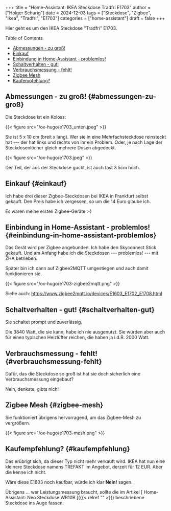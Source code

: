 +++
title = "Home-Assistant: IKEA Steckdose Tradfri E1703"
author = ["Holger Schurig"]
date = 2024-12-03
tags = ["Steckdose", "Zigbee", "Ikea", "Tradfri", "E1703"]
categories = ["home-assistant"]
draft = false
+++

Hier geht es um den IKEA Steckdose "Tradfri" E1703.

<!--more-->

<div class="ox-hugo-toc toc">

<div class="heading">Table of Contents</div>

- [Abmessungen - zu groß!](#abmessungen-zu-groß)
- [Einkauf](#einkauf)
- [Einbindung in Home-Assistant - problemlos!](#einbindung-in-home-assistant-problemlos)
- [Schaltverhalten - gut!](#schaltverhalten-gut)
- [Verbrauchsmessung - fehlt!](#verbrauchsmessung-fehlt)
- [Zigbee Mesh](#zigbee-mesh)
- [Kaufempfehlung?](#kaufempfehlung)

</div>
<!--endtoc-->


## Abmessungen - zu groß! {#abmessungen-zu-groß}

Die Steckdose ist ein Koloss:

{{< figure src="/ox-hugo/e1703_unten.jpeg" >}}

Sie ist 5 x 10 cm (breit x lang). Wer sie in eine Mehrfachsteckdose
reinsteckt hat --- der hat links und rechts von ihr ein Problem. Oder,
je nach Lage der Steckdosenlöcher gleich mehrere Dosen abgedeckt.

{{< figure src="/ox-hugo/e1703.jpeg" >}}

Der Teil, der aus der Steckdose guckt, ist auch fast 3.5cm hoch.


## Einkauf {#einkauf}

Ich habe drei dieser Zigbee-Steckdosen bei IKEA in Frankfurt selbst
gekauft. Den Preis habe ich vergessen, so um die 14 Euro glaube ich.

Es waren meine ersten Zigbee-Geräte :-)


## Einbindung in Home-Assistant - problemlos! {#einbindung-in-home-assistant-problemlos}

Das Gerät wird per Zigbee angebunden. Ich habe den Skyconnect Stick
gekauft. Und am Anfang habe ich die Steckdosen --- problemlos! --- mit
ZHA betrieben.

Später bin ich dann auf Zigbee2MQTT umgestiegen und auch damit
funktionieren sie.

{{< figure src="/ox-hugo/e1703-zigbee2mqtt.png" >}}

Siehe auch: <https://www.zigbee2mqtt.io/devices/E1603_E1702_E1708.html>


## Schaltverhalten - gut! {#schaltverhalten-gut}

Sie schaltet prompt und zuverlässig.

Die 3840 Watt, die sie kann, habe ich nie ausgenutzt. Sie würden aber
auch für einen typischen Heizlüfter reichen, die haben ja i.d.R.
2000 Watt.


## Verbrauchsmessung - fehlt! {#verbrauchsmessung-fehlt}

Dafür, das die Steckdose so groß ist hat sie doch sicherlich eine
Verbrauchsmessung eingebaut?

Nein, denkste, gibts nich!


## Zigbee Mesh {#zigbee-mesh}

Sie funktioniert übrigens hervorragend, um das Zigbee-Mesh zu
vergrößern.

{{< figure src="/ox-hugo/e1703-mesh.png" >}}


## Kaufempfehlung? {#kaufempfehlung}

Das erübrigt sich, da dieser Typ nicht mehr verkauft wird. IKEA hat
nun eine kleinere Steckdose namens TREFAKT im Angebot, derzeit für 12
EUR. Aber die kenne ich nicht.

Wäre diese E1603 noch kaufbar, würde ich klar **Nein!** sagen.

Übrigens ... wer Leistungsmessung braucht, sollte die im Artikel
[ Home-Assistant: Neo Steckdose WR10B ]({{< relref "" >}}) beschriebene
Steckdose ins Auge fassen.
